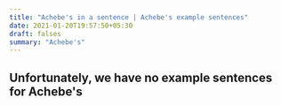 ```yaml
---
title: "Achebe's in a sentence | Achebe's example sentences"
date: 2021-01-20T19:57:50+05:30
draft: falses
summary: "Achebe's"
---
```

## Unfortunately, we have no example sentences for Achebe's                 
